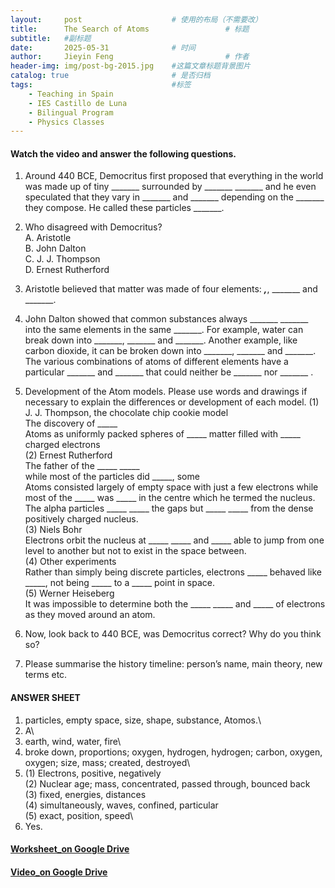 ```yaml
---
layout:     post   				    # 使用的布局（不需要改）
title:      The Search of Atoms 				# 标题 
subtitle:   #副标题
date:       2025-05-31 				# 时间
author:     Jieyin Feng 						# 作者
header-img: img/post-bg-2015.jpg 	#这篇文章标题背景图片
catalog: true 						# 是否归档
tags:								#标签
    - Teaching in Spain 
    - IES Castillo de Luna
    - Bilingual Program
    - Physics Classes
---
```


#### Watch the video and answer the following questions.
1. Around 440 BCE, Democritus first proposed that everything in the world was made up of tiny _______ surrounded by _______ _______ and he even speculated that they vary in _______ and _______ depending on the _______ they compose. He called these particles _______.

2. Who disagreed with Democritus?\
A. Aristotle\
B. John Dalton\
C. J. J. Thompson\
D. Ernest Rutherford

3. Aristotle believed that matter was made of four elements:  _______,_______, _______ and  _______.

4. John Dalton showed that common substances always _______ _______  into the same elements in the same  _______. For example, water can break down into _______, _______ and  _______. Another example, like carbon dioxide, it can be broken down into  _______, _______ and  _______. The various combinations of atoms of different elements have a particular _______ and  _______ that could neither be  _______ nor  _______ .

5. Development of the Atom models. Please use words and drawings if necessary to explain the differences or development of each model.
(1) J. J. Thompson, the chocolate chip cookie model\
The discovery of _____\
Atoms as uniformly packed spheres of _____ matter filled with _____ charged electrons \
(2) Ernest Rutherford\
The father of the _____ _____\
while most of the particles did  _____, some  \
Atoms consisted largely of empty space with just a few electrons while most of the  _____ was  _____ in the centre which he termed the nucleus. The alpha particles  _____ _____  the gaps but _____ _____ from the dense positively charged nucleus.\
(3) Niels Bohr\
Electrons orbit the nucleus at _____ _____ and _____  able to jump from one level to another but not to exist in the space between.\
(4) Other experiments\
Rather than simply being discrete particles, electrons _____ behaved like _____, not being _____ to a _____ point in space.\
(5) Werner Heiseberg\
It was impossible to determine both the _____ _____ and _____ of electrons as they moved around an atom.

6. Now, look back to 440 BCE, was Democritus correct? Why do you think so?

7. Please summarise the history timeline: person’s name, main theory, new terms etc.

#### ANSWER SHEET
1. particles, empty space, size, shape, substance, Atomos.\
2. A\
3. earth, wind, water, fire\
4. broke down, proportions; oxygen, hydrogen, hydrogen; carbon, oxygen, oxygen; size, mass; created, destroyed\
5. (1) Electrons, positive, negatively\
    (2) Nuclear age; mass, concentrated, passed through, bounced back\
    (3) fixed, energies, distances\
    (4) simultaneously, waves, confined, particular\
    (5) exact, position, speed\
6. Yes.

#### [Worksheet_on Google Drive](https://docs.google.com/document/d/1DKntmDbKIB_Lv7urWmuaaSUkB8BK6NeC/edit?usp=sharing&ouid=103086183032334531092&rtpof=true&sd=true)
#### [Video_on Google Drive](https://www.youtube.com/watch?v=xazQRcSCRaY)

